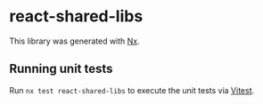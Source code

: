 # react-shared-libs

This library was generated with [Nx](https://nx.dev).

## Running unit tests

Run `nx test react-shared-libs` to execute the unit tests via [Vitest](https://vitest.dev/).
